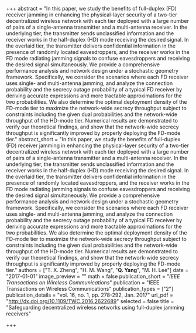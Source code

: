 +++
abstract = "In this paper, we study the benefits of full-duplex (FD) receiver jamming in enhancing the physical-layer security of a two-tier decentralized wireless network with each tier deployed with a large number of pairs of a single-antenna transmitter and a multi-antenna receiver. In the underlying tier, the transmitter sends unclassified information and the receiver works in the half-duplex (HD) mode receiving the desired signal. In the overlaid tier, the transmitter delivers confidential information in the presence of randomly located eavesdroppers, and the receiver works in the FD mode radiating jamming signals to confuse eavesdroppers and receiving the desired signal simultaneously. We provide a comprehensive performance analysis and network design under a stochastic geometry framework. Specifically, we consider the scenarios where each FD receiver uses single- and multi-antenna jamming, and analyze the connection probability and the secrecy outage probability of a typical FD receiver by deriving accurate expressions and more tractable approximations for the two probabilities. We also determine the optimal deployment density of the FD-mode tier to maximize the network-wide secrecy throughput subject to constraints including the given dual probabilities and the network-wide throughput of the HD-mode tier. Numerical results are demonstrated to verify our theoretical findings, and show that the network-wide secrecy throughput is significantly improved by properly deploying the FD-mode tier."
abstract_short = "In this paper, we study the benefits of full-duplex (FD) receiver jamming in enhancing the physical-layer security of a two-tier decentralized wireless network with each tier deployed with a large number of pairs of a single-antenna transmitter and a multi-antenna receiver. In the underlying tier, the transmitter sends unclassified information and the receiver works in the half-duplex (HD) mode receiving the desired signal. In the overlaid tier, the transmitter delivers confidential information in the presence of randomly located eavesdroppers, and the receiver works in the FD mode radiating jamming signals to confuse eavesdroppers and receiving the desired signal simultaneously. We provide a comprehensive performance analysis and network design under a stochastic geometry framework. Specifically, we consider the scenarios where each FD receiver uses single- and multi-antenna jamming, and analyze the connection probability and the secrecy outage probability of a typical FD receiver by deriving accurate expressions and more tractable approximations for the two probabilities. We also determine the optimal deployment density of the FD-mode tier to maximize the network-wide secrecy throughput subject to constraints including the given dual probabilities and the network-wide throughput of the HD-mode tier. Numerical results are demonstrated to verify our theoretical findings, and show that the network-wide secrecy throughput is significantly improved by properly deploying the FD-mode tier."
authors = ["T. X. Zheng", "H. M. Wang", "**Q. Yang**", "M. H. Lee"]
date = "2017-01-01"
image_preview = ""
math = false
publication_short = "*IEEE Transactions on Wireless Communications*"
publication = "IEEE Transactions on Wireless Communications"
publication_types = ["2"]
publication_details = "vol. 16, no. 1, pp. 278-292, Jan. 2017"
url_pdf = "http://dx.doi.org/10.1109/TWC.2016.2622689"
selected = false
title = "Safeguarding decentralized wireless networks using full-duplex jamming receivers"


+++